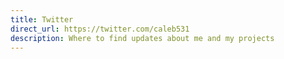 ```yaml
---
title: Twitter
direct_url: https://twitter.com/caleb531
description: Where to find updates about me and my projects
---
```

